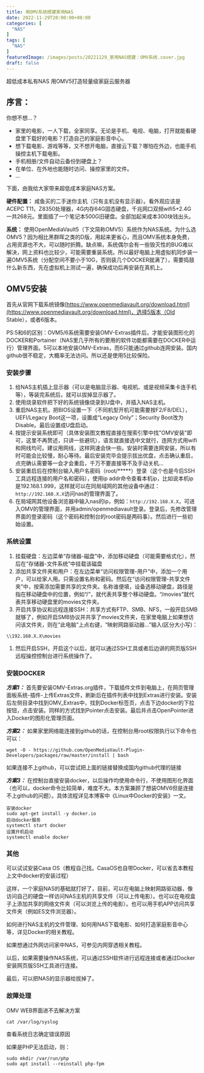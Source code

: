 ```yaml
---
title: 用OMV系统搭建家用NAS
date: 2022-11-29T20:00:00+08:00
categories: [
  "NAS"
]
tags: [
  "NAS"
]
featuredImage: /images/posts/20221129_家用NAS搭建：OMV系统.cover.jpg
draft: false
---
```


超低成本私有NAS
用OMV5打造轻量级家庭云服务器
## 序言：
你想不想...？
+ 家里的电影，一人下载，全家同享。无论是手机、电视、电脑，打开就能看硬盘里下载好的电影？打造自己的家庭影音中心。
+ 想下载电影、游戏等等，又不想开电脑，直接云下载？哪怕在外边，也能手机操控主机下载电影。
+ 手机相册/文件自动云备份到硬盘上？
+ 在单位、在外地也能随时访问、操控家里的文件。
+ ...

下面，由我给大家带来超低成本家庭NAS方案。

**硬件配置：** 咸鱼买的二手迷你主机（只有主机没有显示器）。看外观应该是ACEPC T11，Z8350处理器，4G内存64G固态硬盘，千兆网口双频wifi5+2.4G 一共268元。里面插了一个笔记本500G旧硬盘。全部加起来成本300块钱出头。

**系统：** 使用OpenMediaVault5（下文简称OMV5）系统作为NAS系统。为什么选OMV5？因为相比黑群晖之类的D版，用起来更省心，而且OMV系统本身免费，占用资源也不大，可以随时折腾。缺点嘛，系统偶尔会有一些毁灭性的BUG难以解决，网上资料也比较少，可能需要重装系统。所以最好电脑上用虚拟机同步装一遍OMV5系统（分配空间不要小于10G，否则装几个DOCKER就满了），需要捣鼓什么新东西，先在虚拟机上测试一遍，确保成功后再安装在真机上。
## OMV5安装
首先从官网下载系统镜像[https://www.openmediavault.org/download.html](https://www.openmediavault.org/download.html)，选择5版本（Old Stable），或者6版本。

  PS:5和6的区别：OVM5/6系统需要安装OMV-Extras插件后，才能安装图形化的DOCKER和Portainer（NAS里几乎所有的要用的软件功能都需要在DOCKER中运行）管理界面。5可以本地安装OMV-Extras，而6只能通过github连网安装。国内github很不稳定，大概率无法访问。所以还是使用5比较保险。
### 安装步骤
1. 给NAS主机插上显示器（可以是电脑显示器、电视机、或是视频采集卡连手机等），等装完系统后，就可以拔掉显示器了。
1. 使用烧录软件把下好的系统镜像烧录到U盘中，并插入NAS主机。
1. 重启NAS主机，把BIOS设置一下（不同机型开机可能需要按F2/F8/DEL），UEFI/Legacy Boot这一项，设置成“Legacy Only”；Security Boot改为Disable。最后设置成U盘启动。
1. 按提示安装系统即可（具体安装图文教程直接在搜索引擎中找"OMV安装"即可，这里不再赘述，只讲一些避坑），语言就直接选中文就行，连网方式用wifi和网线均可。建议用网线，这样网速会快一些。安装时需要连网安装，所以有时可能会比较慢，耐心等待。最后安装完毕会提示拔出优盘，点击确认重启，点完确认需要等一会才会重启，千万不要直接等不及手动关机...
1. 安装重启后在控制台输入用户名密码（root/*****）登录（这个也是今后SSH工具远程连接的用户名和密码），使用ip addr命令查看本机ip，比如说本机ip是192.168.1.999，这样就可以在同局域网的其他设备中通过：`http://192.168.X.X`访问nas的管理界面了。
1. 在局域网其他设备浏览器中输入nas的ip，例如：`http://192.168.X.X`，可进入OMV的管理界面，并用admin/openmediavault登录。登录后，先修改管理界面的登录密码（这个密码和控制台的root密码是两码事）。然后进行一些初始设置。
### 系统设置
1. 挂载硬盘：左边菜单“存储器-磁盘”中，添加移动硬盘（可能需要格式化），然后在“存储器-文件系统”中挂载该磁盘
1. 添加共享文件夹和用户：在左边菜单“访问权限管理-用户”中，添加一个用户，可以给家人用。只需设置名称和密码。然后在“访问权限管理-共享文件夹”中，按需添加需要共享的文件夹。名称谁便填，设备选移动硬盘，路径是指在移动硬盘中的位置，例如“/”，就代表共享整个移动硬盘。“/movies”就代表共享移动硬盘里的movies文件夹。
1. 开启共享协议和远程连接SSH：共享方式有FTP、SMB、NFS，一般开启SMB就够了，例如开启SMB协议并共享了movies文件夹，在家里电脑上如果想访问该文件夹，则在“此电脑”上点右键，“映射网路驱动器...”输入(区分大小写)：
  ```
  \\192.168.X.X\movies
  ```
1. 然后开启SSH，开启这个以后，就可以通过SSH工具或者后边讲的网页版SSH远程操控控制台进行系统操作了。
### 安装DOCKER
***方案1：*** 首先要安装OMV-Extras.org插件，下载插件文件到电脑上，在网页管理面板系统-插件-上传Extras文件，刷新后在插件列表中找到Extras进行安装。安装后左侧目录中找到OMV_Extras中，找到Docker标签页，点击下边docker的下拉按钮，点击安装。同样的方式找到Pointer点击安装。最后并点击OpenPointer进入Docker的图形化管理页面。

***方案2：*** 如果家里网络能连接到github的话，在控制台用root权限执行以下命令也可以：
```
wget -O - https://github.com/OpenMediaVault-Plugin-Developers/packages/raw/master/install | bash
```
如果连接不上github，可以尝试把上面的链接替换成国内github代理的链接

***方案3：*** 在控制台直接安装docker，以后操作均使用命令行，不使用图形化界面（也可以，docker命令比较简单，难度不大。本方案兼顾了想装OMV6但是连接不上github的问题）。具体流程详见本博客中《Linux中Docker的安装》一文。
```
安装docker
sudo apt-get install -y docker.io
启动docker服务
systemctl start docker
设置开机启动
systemctl enable docker
```

### 其他
可以试试安装Casa OS（教程自己找。CasaOS也自带Docker，可以省去本教程上文中docker的安装过程）

这样，一个家庭NAS的基础就打好了，目前，可以在电脑上映射网路驱动器，像访问自己的硬盘一样访问NAS主机的共享文件（可以上传电影）。也可以在电视盒子上添加共享的网络文件夹（可以浏览上传的电影）。也可以用手机APP访问共享文件夹（例如ES文件浏览器）。

如何进行NAS主机的文件管理、如何用NAS下载电影、如何打造家庭影音中心等，详见Docker的相关教程。

如果想通过外网访问家中NAS，可参见内网穿透相关教程。

以后，如果需要操作NAS系统，可以通过SSH软件进行远程连接或者通过Docker安装网页版SSH工具进行连接。

最后，可以把NAS的显示器给拔掉了。

### 故障处理
OMV WEB界面进不去解决方案
```
cat /var/log/syslog
```
查看系统日志确定错误原因

如果是PHP无法启动，则：
```
sudo mkdir /var/run/php
sudo apt install --reinstall php-fpm
```